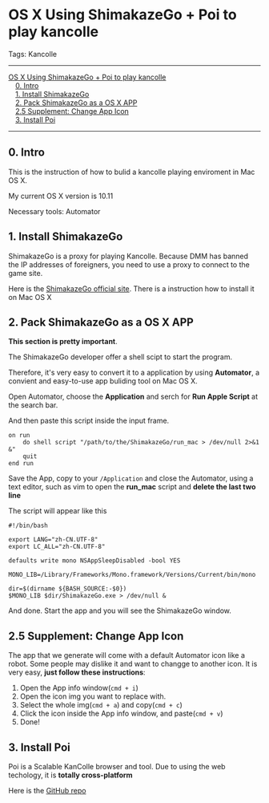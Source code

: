 # OS X Using ShimakazeGo + Poi to play kancolle

Tags: Kancolle

---

<!-- MDTOC maxdepth:6 firsth1:1 numbering:0 flatten:0 bullets:0 updateOnSave:1 -->

[OS X Using ShimakazeGo + Poi to play kancolle](#os-x-using-shimakazego-poi-to-play-kancolle)  
&emsp;[0. Intro](#0-intro)  
&emsp;[1. Install ShimakazeGo](#1-install-shimakazego)  
&emsp;[2. Pack ShimakazeGo as a OS X APP](#2-pack-shimakazego-as-a-os-x-app)  
&emsp;[2.5 Supplement: Change App Icon](#25-supplement-change-app-icon)  
&emsp;[3. Install Poi](#3-install-poi)  

<!-- /MDTOC -->

---

## 0. Intro

This is the instruction of how to bulid a kancolle playing enviroment in Mac OS X.

My current OS X version is 10.11

Necessary tools: Automator

## 1. Install ShimakazeGo

ShimakazeGo is a proxy for playing Kancolle. Because DMM has banned the IP addresses of foreigners, you need to use a proxy to connect to the game site.

Here is the [ShimakazeGo official site](http://unlockacgweb.galstars.net/). There is a instruction how to install it on Mac OS X

## 2. Pack ShimakazeGo as a OS X APP

**This section is pretty important**.

The ShimakazeGo developer offer a shell scipt to start the program.

Therefore, it's very easy to convert it to a application by using **Automator**, a convient and easy-to-use app buliding tool on Mac OS X.

Open Automator, choose the **Application** and serch for **Run Apple Script** at the search bar.

And then paste this script inside the input frame.

```
on run
	do shell script "/path/to/the/ShimakazeGo/run_mac > /dev/null 2>&1 &"
	quit
end run
```

Save the App, copy to your `/Application` and close the Automator, using a text editor, such as vim to open the **run_mac** script and **delete the last two line**

The script will appear like this

```
#!/bin/bash

export LANG="zh-CN.UTF-8"
export LC_ALL="zh-CN.UTF-8"

defaults write mono NSAppSleepDisabled -bool YES

MONO_LIB=/Library/Frameworks/Mono.framework/Versions/Current/bin/mono

dir=$(dirname ${BASH_SOURCE:-$0})
$MONO_LIB $dir/ShimakazeGo.exe > /dev/null &
```

And done. Start the app and you will see the ShimakazeGo window.

## 2.5 Supplement: Change App Icon

The app that we generate will come with a default Automator icon like a robot.
Some people may dislike it and want to changge to another icon.
It is very easy, **just follow these instructions**:

1. Open the App info window(`cmd + i`)
2. Open the icon img you want to replace with.
3. Select the whole img(`cmd + a`) and copy(`cmd + c`)
4. Click the icon inside the App info window, and paste(`cmd + v`)
5. Done!

## 3. Install Poi

Poi is a Scalable KanColle browser and tool.
Due to using the web techology, it is **totally cross-platform**

Here is the [GitHub repo](https://github.com/poooi/poi)
